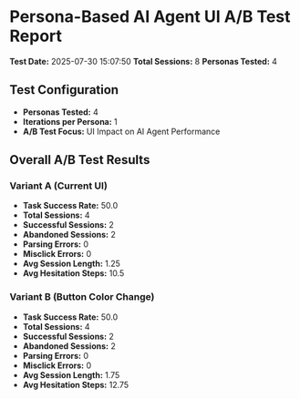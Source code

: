 # Persona-Based AI Agent UI A/B Test Report
**Test Date:** 2025-07-30 15:07:50
**Total Sessions:** 8
**Personas Tested:** 4

## Test Configuration
- **Personas Tested:** 4
- **Iterations per Persona:** 1
- **A/B Test Focus:** UI Impact on AI Agent Performance

## Overall A/B Test Results
### Variant A (Current UI)
- **Task Success Rate:** 50.0
- **Total Sessions:** 4
- **Successful Sessions:** 2
- **Abandoned Sessions:** 2
- **Parsing Errors:** 0
- **Misclick Errors:** 0
- **Avg Session Length:** 1.25
- **Avg Hesitation Steps:** 10.5

### Variant B (Button Color Change)
- **Task Success Rate:** 50.0
- **Total Sessions:** 4
- **Successful Sessions:** 2
- **Abandoned Sessions:** 2
- **Parsing Errors:** 0
- **Misclick Errors:** 0
- **Avg Session Length:** 1.75
- **Avg Hesitation Steps:** 12.75
